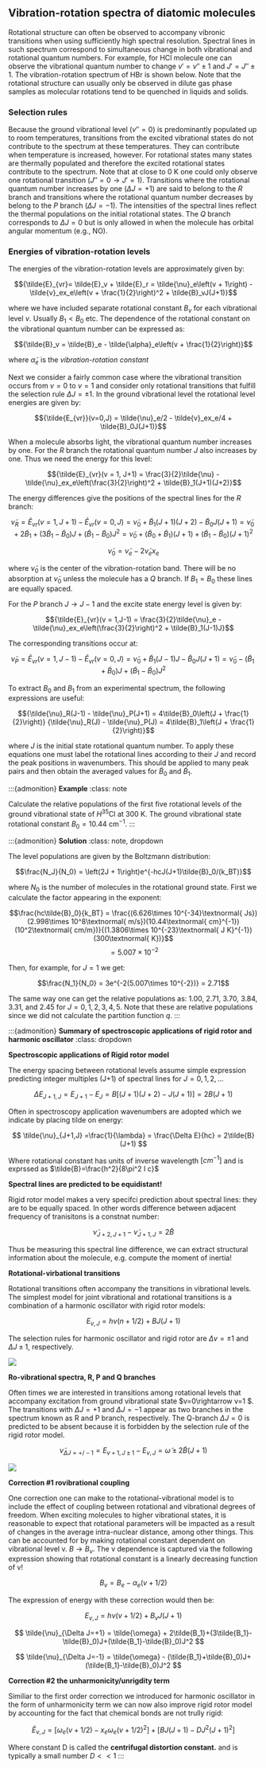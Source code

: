 ## Vibration-rotation spectra of diatomic molecules

Rotational structure can often be observed to accompany vibronic transitions when using sufficiently high spectral resolution. Spectral lines in such spectrum correspond to simultaneous change in both vibrational and rotational quantum numbers. For example, for HCl molecule one can observe the vibrational quantum number to change $v' = v'' \pm 1$ and $J' = J''\pm 1$. The vibration-rotation spectrum of HBr is shown below. Note that the rotational structure can usually only be observed in dilute gas phase samples as molecular rotations tend to be quenched in liquids and solids.

### Selection rules
Because the ground vibrational level ($v'' = 0$) is predominantly populated up to room temperatures, transitions from the excited vibrational states do not contribute to the spectrum at these temperatures. They can contribute when temperature is increased, however. For rotational states many states are thermally populated and therefore the excited rotational states contribute to the spectrum. Note that at close to 0 K one could only observe one rotational transition ($J'' = 0 \rightarrow J' = 1$). Transitions where the rotational quantum number increases by one ($\Delta J  = +1$) are said to belong to the $R$ branch and transitions where the rotational quantum number decreases by belong to the $P$ branch ($\Delta J = -1$). The intensities of the spectral lines reflect the thermal populations on the initial rotational states. The $Q$ branch corresponds to $\Delta J = 0$ but is only allowed in when the molecule has orbital angular momentum (e.g., NO).

### Energies of vibration-rotation levels

The energies of the vibration-rotation levels are approximately given by:

$${\tilde{E}_{vr}= \tilde{E}_v + \tilde{E}_r = \tilde{\nu}_e\left(v + 1\right) - \tilde{v}_ex_e\left(v + \frac{1}{2}\right)^2 + \tilde{B}_vJ(J+1)}$$

where we have included separate rotational constant $B_v$ for each vibrational level $v$. Usually $B_1 < B_0$ etc. The dependence of the rotational constant on the vibrational quantum number can be expressed as:

$${\tilde{B}_v = \tilde{B}_e - \tilde{\alpha}_e\left(v + \frac{1}{2}\right)}$$

where $\tilde{\alpha}_e$ is the *vibration-rotation constant*


Next we consider a fairly common case where the vibrational transition occurs from $v = 0$ to $v = 1$ and consider only rotational transitions that fulfill the selection rule $\Delta J = \pm 1$. In the ground vibrational level the rotational level energies are given by:

$${\tilde{E_{vr}}(v=0,J) = \tilde{\nu}_e/2 - \tilde{v}_ex_e/4 + \tilde{B}_0J(J+1)}$$

When a molecule absorbs light, the vibrational quantum number increases by one. For the $R$ branch the rotational quantum number $J$ also increases by one. Thus we need the energy for this level:

$${\tilde{E}_{vr}(v = 1, J+1) = \frac{3}{2}\tilde{\nu} - \tilde{\nu}_ex_e\left(\frac{3}{2}\right)^2 + \tilde{B}_1(J+1)(J+2)}$$

The energy differences give the positions of the spectral lines for the $R$ branch:

$${\tilde{\nu}_R = \tilde{E}_{vr}(v = 1, J+1) - \tilde{E}_{vr}(v=0,J)}
{= \tilde{\nu}_0 + \tilde{B}_1(J+1)(J+2) - \tilde{B}_0J(J+1)}
{= \tilde{\nu}_0 + 2\tilde{B}_1 + \left(3\tilde{B}_1 - \tilde{B}_0\right)J + \left(\tilde{B}_1 - \tilde{B}_0\right)J^2}
{ = \tilde{\nu}_0 + \left(\tilde{B}_0 + \tilde{B}_1\right)\left(J + 1\right) + \left(\tilde{B}_1 - \tilde{B}_0\right)\left(J + 1\right)^2}$$



$${\tilde{\nu}_0 = \tilde{\nu}_e - 2\tilde{\nu}_ex_e}$$

where $\tilde{\nu}_0$ is the center of the vibration-rotation band. There will be no absorption at $\tilde{\nu}_0$ unless the molecule has a $Q$ branch. If $B_1 = B_0$ these lines are equally spaced.



For the $P$ branch $J \rightarrow J - 1$ and the excite state energy level is given by:

$${\tilde{E}_{vr}(v = 1,J-1) = \frac{3}{2}\tilde{\nu}_e - \tilde{\nu}_ex_e\left(\frac{3}{2}\right)^2 + \tilde{B}_1(J-1)J}$$

The corresponding transitions occur at:


$${\tilde{\nu}_P = \tilde{E}_{vr}(v=1,J-1) - \tilde{E}_{vr}(v=0,J)}
{= \tilde{\nu}_0 + \tilde{B}_1(J - 1)J - \tilde{B}_0J(J+1)}
{= \tilde{\nu}_0 - \left(\tilde{B}_1 + \tilde{B}_0\right)J + \left(\tilde{B}_1 - \tilde{B}_0\right)J^2}$$


To extract $B_0$ and $B_1$ from an experimental spectrum, the following expressions are useful:

$${\tilde{\nu}_R(J-1) - \tilde{\nu}_P(J+1) = 4\tilde{B}_0\left(J + \frac{1}{2}\right)}
{\tilde{\nu}_R(J) - \tilde{\nu}_P(J) = 4\tilde{B}_1\left(J + \frac{1}{2}\right)}$$

where $J$ is the initial state rotational quantum number. To apply these equations one must label the rotational lines according to their $J$ and record the peak positions in wavenumbers. This should be applied to many peak pairs and then obtain the averaged values for $\tilde{B}_0$ and $\tilde{B}_1$.


:::{admonition} **Example** 
:class: note

Calculate the relative populations of the first five rotational levels of the ground vibrational state of $H^{35}$Cl at 300 K. The ground vibrational state rotational constant $B_0 = 10.44$ cm$^{-1}$.
:::

:::{admonition} **Solution** 
:class: note, dropdown 

The level populations are given by the Boltzmann distribution:

$$\frac{N_J}{N_0} = \left(2J + 1\right)e^{-hcJ(J+1)\tilde{B}_0/(k_BT)}$$

where $N_0$ is the number of molecules in the rotational ground state. First we calculate the factor appearing in the exponent:


$$\frac{hc\tilde{B}_0}{k_BT} = \frac{(6.626\times 10^{-34}\textnormal{ Js})(2.998\times 10^8\textnormal{ m/s})(10.44\textnormal{ cm}^{-1})(10^2\textnormal{ cm/m})}{(1.3806\times 10^{-23}\textnormal{ J K}^{-1})(300\textnormal{ K})}$$
$$ = 5.007\times 10^{-2}$$

Then, for example, for $J = 1$ we get:

$$\frac{N_1}{N_0} = 3e^{-2(5.007\times 10^{-2})} = 2.71$$

The same way one can get the relative populations as: 1.00, 2.71, 3.70, 3.84, 3.31, and 2.45 for $J = 0, 1, 2, 3, 4, 5$. Note that these are relative populations since we did not calculate the partition function $q$.
:::  



:::{admonition} **Summary of spectroscopic applications of rigid rotor and harmonic oscillator**
:class: dropdown

**Spectroscopic applications of Rigid rotor model**

The energy spacing between rotational levels assume simple expression predicting integer multiples (J+1) of spectral lines for $J=0,1,2,...$

$$
\Delta E_{J+1,J} = E_{J+1}-E_{J} = B[(J+1)(J+2)-J(J+1)]=2B(J+1)
$$

Often in spectroscopy application wavenumbers are adopted which we indicate by placing tilde on energy:

$$
\tilde{\nu}_{J+1,J} =\frac{1}{\lambda} = \frac{\Delta E}{hc} = 2\tilde{B}(J+1)
$$

Where rotational constant has units of inverse wavelength $[cm^{-1}]$ and is exprssed as  $\tilde{B}=\frac{h^2}{8\pi^2 I c}$



**Spectral lines are predicted to be equidistant!**

Rigid rotor model makes a very specifci prediction about spectral lines: they are to be equally spaced. In other words difference between adjacent frequency of tranisitons is a constnat number:

$$
\tilde{\nu}_{J+2,J+1}-\tilde{\nu}_{J+1,J}=2\tilde{B}
$$

Thus be measuring this spectral line difference, we can extract structural information about the molecule, e.g. compute the moment of inertia!



**Rotational-virbational transitions**

Rotational transitions often accompany the transitions in vibrational levels. The simplest  model for joint vibrational and rotational transitions is a combination of a harmonic oscillator with rigid rotor models:

$$
E_{v,J} = h\nu(n+1/2)+BJ(J+1)
$$

The selection rules for harmonic oscillator and rigid rotor are $\Delta v =\pm 1$ and $\Delta J \pm 1$, respectively. 

![](./images/rovib1.png)



**Ro-vibrational spectra, R, P and Q branches**

Often times we are interested in transitions among rotational levels that accompany excitation from ground vibrational state $v=0\rightarrow v=1 $. The transitions with $\Delta J=+1$ and $\Delta J=-1$ appear as two branches in the spectrum known as R and P   branch, respectively. The Q-branch $\Delta J =0$ is predicted to be absent because it is forbidden by the selection rule of the rigid rotor model. 

$$
\tilde{\nu}_{\Delta J=+/-1} = E_{v+1,J\pm1} - E_{v,J} = \tilde{\omega} \pm 2\tilde{B}(J+1)
$$

![](./images/branch.jpg)



**Correction #1 rovibrational coupling**

One correction one can make to the rotational-vibrational model is to include the effect of coupling between rotational and vibrational degrees of freedom. When exciting molecules to higher vibrational states, it is reasonable to expect that rotational parameters will be impacted as a result of changes in the average intra-nuclear distance, among other things. This can be accounted for by making rotational constant dependent on vibrational level v. $B\rightarrow B_v$. The v dependence is captured via the following expression showing that rotational constant is a linearly decreasing function of v!

$$
B_v = B_e-\alpha_e(v+1/2)
$$

The expression of energy with these correction would then be:

$$
E_{v,J} = h\nu(v+1/2)+B_vJ(J+1)
$$

$$
\tilde{\nu}_{\Delta J=+1} = \tilde{\omega} + 2\tilde{B_1}+(3\tilde{B_1}-\tilde{B}_0)J+(\tilde{B_1}-\tilde{B}_0)J^2
$$

$$
\tilde{\nu}_{\Delta J=-1} = \tilde{\omega} - (\tilde{B_1}+\tilde{B}_0)J+(\tilde{B_1}-\tilde{B}_0)J^2
$$


**Correction #2 the unharmonicity/unrigdity term**

Similiar to the first order correction we introduced for harmonic oscillator in the form of unharmonicity term  we can now also improve rigid rotor model by accounting for the fact that chemical bonds are not trully rigid: 

$$
\tilde{E}_{v,J} =\Big[\omega_e (v+1/2)- x_e\omega_e(v+1/2)^2\Big] + \Big[ BJ(J+1)-DJ^2 (J+1)^2 \Big ]
$$

Where constant D is called the **centrifugal distortion constant.** and is typically a small number $D<<1$
:::